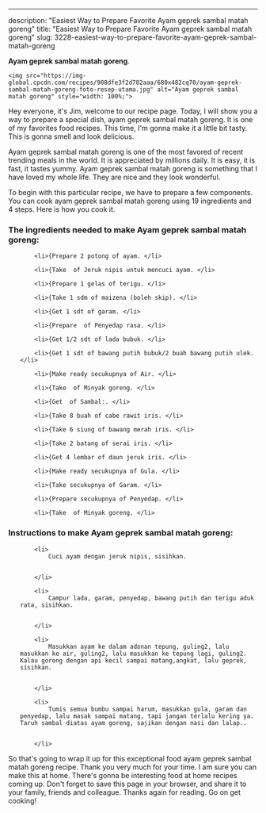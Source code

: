 ---
description: "Easiest Way to Prepare Favorite Ayam geprek sambal matah goreng"
title: "Easiest Way to Prepare Favorite Ayam geprek sambal matah goreng"
slug: 3228-easiest-way-to-prepare-favorite-ayam-geprek-sambal-matah-goreng

<p>
	<strong>Ayam geprek sambal matah goreng</strong>. 
	
</p>
<p>
	
	<img src="https://img-global.cpcdn.com/recipes/908dfe3f2d782aaa/680x482cq70/ayam-geprek-sambal-matah-goreng-foto-resep-utama.jpg" alt="Ayam geprek sambal matah goreng" style="width: 100%;">
	
	
</p>
<p>
	Hey everyone, it's Jim, welcome to our recipe page. Today, I will show you a way to prepare a special dish, ayam geprek sambal matah goreng. It is one of my favorites food recipes. This time, I'm gonna make it a little bit tasty. This is gonna smell and look delicious.
</p>
	
<p>
	
</p>
<p>
	Ayam geprek sambal matah goreng is one of the most favored of recent trending meals in the world. It is appreciated by millions daily. It is easy, it is fast, it tastes yummy. Ayam geprek sambal matah goreng is something that I have loved my whole life. They are nice and they look wonderful.
</p>

<p>
To begin with this particular recipe, we have to prepare a few components. You can cook ayam geprek sambal matah goreng using 19 ingredients and 4 steps. Here is how you cook it.
</p>

<h3>The ingredients needed to make Ayam geprek sambal matah goreng:</h3>

<ol>
	
		<li>{Prepare 2 potong of ayam. </li>
	
		<li>{Take  of Jeruk nipis untuk mencuci ayam. </li>
	
		<li>{Prepare 1 gelas of terigu. </li>
	
		<li>{Take 1 sdm of maizena (boleh skip). </li>
	
		<li>{Get 1 sdt of garam. </li>
	
		<li>{Prepare  of Penyedap rasa. </li>
	
		<li>{Get 1/2 sdt of lada bubuk. </li>
	
		<li>{Get 1 sdt of bawang putih bubuk/2 buah bawang putih ulek. </li>
	
		<li>{Make ready secukupnya of Air. </li>
	
		<li>{Take  of Minyak goreng. </li>
	
		<li>{Get  of Sambal:. </li>
	
		<li>{Take 8 buah of cabe rawit iris. </li>
	
		<li>{Take 6 siung of bawang merah iris. </li>
	
		<li>{Take 2 batang of serai iris. </li>
	
		<li>{Get 4 lembar of daun jeruk iris. </li>
	
		<li>{Make ready secukupnya of Gula. </li>
	
		<li>{Take secukupnya of Garam. </li>
	
		<li>{Prepare secukupnya of Penyedap. </li>
	
		<li>{Take  of Minyak goreng. </li>
	
</ol>
<p>
	
</p>

<h3>Instructions to make Ayam geprek sambal matah goreng:</h3>

<ol>
	
		<li>
			Cuci ayam dengan jeruk nipis, sisihkan.
			
			
		</li>
	
		<li>
			Campur lada, garam, penyedap, bawang putih dan terigu aduk rata, sisihkan.
			
			
		</li>
	
		<li>
			Masukkan ayam ke dalam adonan tepung, guling2, lalu masukkan ke air, guling2, lalu masukkan ke tepung lagi, guling2. Kalau goreng dengan api kecil sampai matang,angkat, lalu geprek, sisihkan.
			
			
		</li>
	
		<li>
			Tumis semua bumbu sampai harum, masukkan gula, garam dan penyedap, lalu masak sampai matang, tapi jangan terlalu kering ya. Taruh sambal diatas ayam goreng, sajikan dengan nasi dan lalap..
			
			
		</li>
	
</ol>

<p>
	
</p>

<p>
	So that's going to wrap it up for this exceptional food ayam geprek sambal matah goreng recipe. Thank you very much for your time. I am sure you can make this at home. There's gonna be interesting food at home recipes coming up. Don't forget to save this page in your browser, and share it to your family, friends and colleague. Thanks again for reading. Go on get cooking!
</p>

